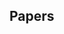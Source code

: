 ## Papers

<readonlylink href="https://inner.xieyuheng.com/papers/publish/an-introduction-to-cell-complex.md" />
<readonlylink href="https://inner.xieyuheng.com/papers/publish/a-recursive-combinatorial-description-of-cell-complex.md" />
<readonlylink href="https://inner.xieyuheng.com/papers/publish/fulfilling-type-system.md" />
